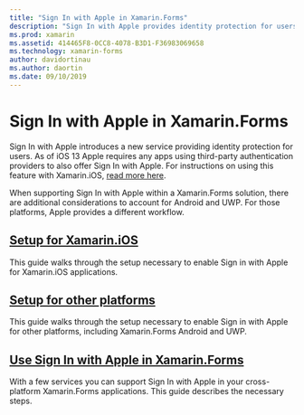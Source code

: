 ```yaml
---
title: "Sign In with Apple in Xamarin.Forms"
description: "Sign In with Apple provides identity protection for users, and can be implemented for cross-platform mobile scenarios in Xamarin.Forms."
ms.prod: xamarin
ms.assetid: 414465F8-0CC8-4078-B3D1-F36983069658
ms.technology: xamarin-forms
author: davidortinau
ms.author: daortin
ms.date: 09/10/2019
---
```


# Sign In with Apple in Xamarin.Forms

Sign In with Apple introduces a new service providing identity protection for users. As of iOS 13 Apple requires any apps using third-party authentication providers to also offer Sign In with Apple. For instructions on using this feature with Xamarin.iOS, [read more here](~/ios/platform/ios13/sign-in.md).

When supporting Sign In with Apple within a Xamarin.Forms solution, there are additional considerations to account for Android and UWP. For those platforms, Apple provides a different workflow.

## [Setup for Xamarin.iOS](~/ios/platform/ios13/sign-in.md)

This guide walks through the setup necessary to enable Sign in with Apple for Xamarin.iOS applications.

## [Setup for other platforms](setup.md)

This guide walks through the setup necessary to enable Sign in with Apple for other platforms, including Xamarin.Forms Android and UWP.

## [Use Sign In with Apple in Xamarin.Forms](android-ios-sign-in.md)

With a few services you can support Sign In with Apple in your cross-platform Xamarin.Forms applications. This guide describes the necessary steps.

